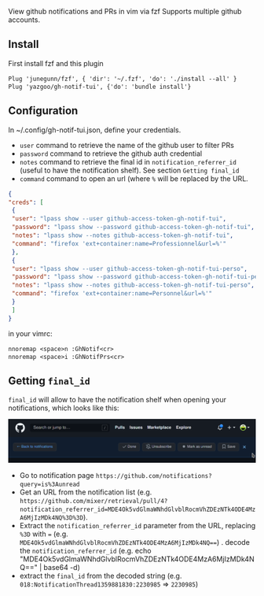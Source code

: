 View github notifications and PRs in vim via fzf
Supports multiple github accounts.

## Install

First install fzf and this plugin

```vim
Plug 'junegunn/fzf', { 'dir': '~/.fzf', 'do': './install --all' }
Plug 'yazgoo/gh-notif-tui', {'do': 'bundle install'}
```

## Configuration

In ~/.config/gh-notif-tui.json, define your credentials.

- `user` command to retrieve the name of the github user to filter PRs
- `password` command to retrieve the github auth credential
- `notes` command to retrieve the final id in `notification_referrer_id` (useful to have the notification shelf). See section `Getting final_id`
- `command` command to open an url (where `%` will be replaced by the URL.

```json
{
"creds": [
 {
 "user": "lpass show --user github-access-token-gh-notif-tui",
 "password": "lpass show --password github-access-token-gh-notif-tui",
 "notes": "lpass show --notes github-access-token-gh-notif-tui",
 "command": "firefox 'ext+container:name=Professionnel&url=%'"
 },
 {
 "user": "lpass show --user github-access-token-gh-notif-tui-perso",
 "password": "lpass show --password github-access-token-gh-notif-tui-perso",
 "notes": "lpass show --notes github-access-token-gh-notif-tui-perso",
 "command": "firefox 'ext+container:name=Personnel&url=%'"
 }
 ]
}
```

in your vimrc:

```vim
nnoremap <space>n :GhNotif<cr>
nnoremap <space>i :GhNotifPrs<cr>
```

## Getting `final_id`

`final_id` will allow to have the notification shelf when opening your notifications, which looks like this:

![notification shelf](notification-shelf.png "Notification shelf")

- Go to notification page `https://github.com/notifications?query=is%3Aunread`
- Get an URL from the notification list (e.g. `https://github.com/mixer/retrieval/pull/4?notification_referrer_id=MDE4Ok5vdGlmaWNhdGlvblRocmVhZDEzNTk4ODE4MzA6MjIzMDk4NQ%3D%3D`).
- Extract the `notification_referrer_id` parameter from the URL, replacing `%3D` with `=` (e.g. `MDE4Ok5vdGlmaWNhdGlvblRocmVhZDEzNTk4ODE4MzA6MjIzMDk4NQ==`)
. decode the `notification_referrer_id` (e.g. echo "MDE4Ok5vdGlmaWNhdGlvblRocmVhZDEzNTk4ODE4MzA6MjIzMDk4NQ==" | base64 -d)
- extract the `final_id` from the decoded string (e.g. `018:NotificationThread1359881830:2230985` => `2230985`)
